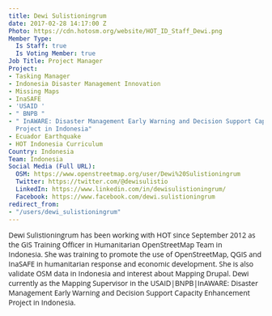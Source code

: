 ```yaml
---
title: Dewi Sulistioningrum
date: 2017-02-28 14:17:00 Z
Photo: https://cdn.hotosm.org/website/HOT_ID_Staff_Dewi.png
Member Type:
  Is Staff: true
  Is Voting Member: true
Job Title: Project Manager
Project:
- Tasking Manager
- Indonesia Disaster Management Innovation
- Missing Maps
- InaSAFE
- 'USAID '
- " BNPB "
- " InAWARE: Disaster Management Early Warning and Decision Support Capacity Enhancement
  Project in Indonesia"
- Ecuador Earthquake
- HOT Indonesia Curriculum
Country: Indonesia
Team: Indonesia
Social Media (Full URL):
  OSM: https://www.openstreetmap.org/user/Dewi%20Sulistioningrum
  Twitter: https://twitter.com/@dewisulistio
  LinkedIn: https://www.linkedin.com/in/dewisulistioningrum/
  Facebook: https://www.facebook.com/dewi.sulistioningrum
redirect_from:
- "/users/dewi_sulistioningrum"
---
```


<p><span style="font-family: 'Open Sans', Arial, sans-serif; font-size: 14px; font-style: normal; font-variant-ligatures: normal; font-variant-caps: normal; font-weight: normal;">Dewi Sulistioningrum has been working with HOT since September 2012 as the GIS Training Officer in Humanitarian OpenStreetMap Team in Indonesia.&nbsp;She was training&nbsp;to promote the use of OpenStreetMap, QGIS and InaSAFE in humanitarian response and economic development. She is also validate OSM data in Indonesia and interest about Mapping Drupal. Dewi currently as the Mapping Supervisor in the&nbsp;</span><span style="font-family: 'Open Sans', Arial, sans-serif; font-size: 14px; font-style: normal; font-variant-ligatures: normal; font-variant-caps: normal; font-weight: normal;">USAID|BNPB|InAWARE: Disaster Management Early Warning and Decision Support Capacity Enhancement Project in Indonesia.</span></p>
